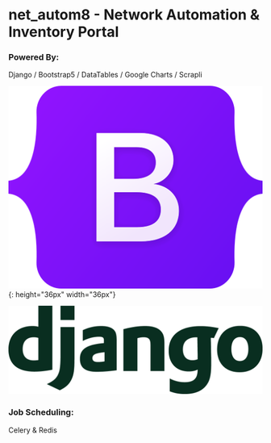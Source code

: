 # net_autom8 - Network Automation & Inventory Portal

### Powered By:
Django / Bootstrap5 / DataTables / Google Charts / Scrapli

![alt Bootstrap](https://github.com/sngx13/net_autom8/blob/master/extras/github/images/bootstrap_logo.png)
{: height="36px" width="36px"}

![alt Django](https://github.com/sngx13/net_autom8/blob/master/extras/github/images/django_logo.png)

### Job Scheduling:

Celery & Redis
